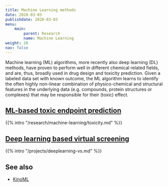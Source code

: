 ```yaml
---
title: Machine Learning methods
date: 2020-03-03
publishdate: 2020-03-03
menu:
    main:
        parent: Research
        name: Machine Learning
weight: 20
nav: false
---
```


Machine learning (ML) algorithms, more recently also deep learning (DL) methods, have proven to perform well in different chemical related fields, and are, thus, broadly used in drug design and toxicity prediction. Given a labeled data set with known outcome, the ML algorithm learns to identify the often highly non-linear combination of physico-chemical and structural features in the underlying data (e.g. compounds, protein structures or complexes) that may be responsible for their (toxic) effect.

## [ML-based toxic endpoint prediction](/research/machine-learning/toxicity/)

{{% intro "/research/machine-learning/toxicity.md" %}}

## [Deep learning based virtual screening](/projects/deeplearning-vs/)

{{% intro "/projects/deeplearning-vs.md" %}}

## See also

* [KinoML](/projects/kinoml/)